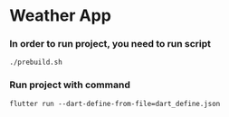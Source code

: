 # Weather App

### In order to run project, you need to run script

```
./prebuild.sh
```

### Run project with command

```flutter run --dart-define-from-file=dart_define.json```

